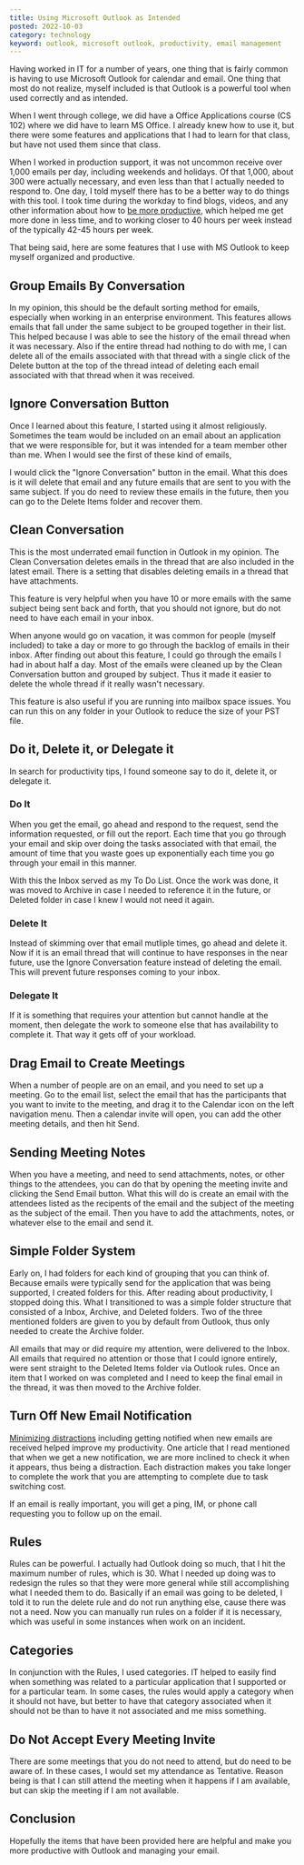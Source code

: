```yaml
---
title: Using Microsoft Outlook as Intended
posted: 2022-10-03
category: technology
keyword: outlook, microsoft outlook, productivity, email management
---
```


Having worked in IT for a number of years, one thing that is fairly common is having to use 
Microsoft Outlook for calendar and email. One thing that most do not realize, myself included
is that Outlook is a powerful tool when used correctly and as intended. 

When I went through college, we did have a Office Applications course (CS 102) where we did have 
to learn MS Office. I already knew how to use it, but there were some features and applications 
that I had to learn for that class, but have not used them since that class.

When I worked in production support, it was not uncommon receive over 1,000 emails per day, 
including weekends and holidays.
Of that 1,000, about 300 were actually necessary, and even less than that I actually needed 
to respond to. 
One day, I told myself there has to be a better way to do things with this tool. I took time 
during the workday to find blogs, videos, and any other information about how to 
[be more productive](/technology/2020.01.10-7-lessons-from-production-support), which 
helped me get more done in less time, and to working closer to 40 hours per week instead of 
the typically 42-45 hours per week.

That being said, here are some features that I use with MS Outlook to keep myself organized 
and productive. 

## Group Emails By Conversation

In my opinion, this should be the default sorting method for emails, especially when working 
in an enterprise environment. This features allows emails that fall under the same subject
to be grouped together in their list. This helped because I was able to see the history 
of the email thread when it was necessary. Also if the entire thread had nothing to do with 
me, I can delete all of the emails associated with that thread with a single click of the 
Delete button at the top of the thread intead of deleting each email associated with that 
thread when it was received. 

## Ignore Conversation Button

Once I learned about this feature, I started using it almost religiously. Sometimes the team 
would be included on an email about an application that we were responsible for, but it was
intended for a team member other than me. When I would see the first of these kind of emails, 

I would click the "Ignore Conversation" button in the email. What this does is it will 
delete that email and any future emails that are sent to you with the same subject. If you 
do need to review these emails in the future, then you can go to the Delete Items folder
and recover them.

## Clean Conversation

This is the most underrated email function in Outlook in my opinion. The Clean Conversation 
deletes emails in the thread that are also included in the latest email. There is a setting 
that disables deleting emails in a thread that have attachments.

This feature is very helpful when you have 10 or more emails with the same subject being 
sent back and forth, that you should not ignore, but do not need to have each email 
in your inbox. 

When anyone would go on vacation, it was common for people (myself included) to take a day
or more to go through the backlog of emails in their inbox. After finding out about this 
feature, I could go through the emails I had in about half a day. Most of the emails 
were cleaned up by the Clean Conversation button and grouped by subject. Thus it made 
it easier to delete the whole thread if it really wasn't necessary.

This feature is also useful if you are running into mailbox space issues. You can run this 
on any folder in your Outlook to reduce the size of your PST file.

## Do it, Delete it, or Delegate it

In search for productivity tips, I found someone say to do it, delete it, or delegate it. 

### Do It

When you get the email, go ahead and respond to the request, send the information requested, 
or fill out the report. Each time that you go through your email and skip over doing the 
tasks associated with that email, the amount of time that you waste goes up exponentially each 
time you go through your email in this manner.

With this the Inbox served as my To Do List. Once the work was done, it was moved to Archive 
in case I needed to reference it in the future, or Deleted folder in case I knew I would not 
need it again.

### Delete It

Instead of skimming over that email mutliple times, go ahead and delete it. Now if it is an
email thread that will continue to have responses in the near future, use the Ignore 
Conversation feature instead of deleting the email. This will prevent future responses 
coming to your inbox.

### Delegate It

If it is something that requires your attention but cannot handle at the moment, then delegate
the work to someone else that has availability to complete it. That way it gets off of 
your workload.

## Drag Email to Create Meetings

When a number of people are on an email, and you need to set up a meeting. Go to the email list, 
select the email that has the participants that you want to invite to the meeting, and drag 
it to the Calendar icon on the left navigation menu. Then a calendar invite will open, 
you can add the other meeting details, and then hit Send.

## Sending Meeting Notes

When you have a meeting, and need to send attachments, notes, or other things to the attendees, 
you can do that by opening the meeting invite and clicking  the Send Email button. 
What this will do is create an email with the attendees listed as the recipents of the email
and the subject of the meeting as the subject of the email.  Then you have to add the attachments, 
notes, or whatever else to the email and send it.

## Simple Folder System

Early on, I had folders for each kind of grouping that you can think of. Because emails were 
typically send for the application that was being supported, I created folders for this. After 
reading about productivity, I stopped doing this. What I transitioned to was a simple folder 
structure that consisted of a Inbox, Archive, and Deleted folders. Two of the three mentioned folders
are given to you by default from Outlook, thus only needed to create the Archive folder.

All emails that may or did require my attention, were delivered to the Inbox. All emails that 
required no attention or those that I could ignore entirely, were sent straight to the Deleted Items 
folder via Outlook rules. Once an item that I worked on was completed and I need to keep the final 
email in the thread, it was then moved to the Archive folder.

## Turn Off New Email Notification

[Minimizing distractions](/technology/2020.01.10-7-lessons-from-production-support/#7-minimize-distractions)
including getting notified when new emails are received helped improve my productivity. One article 
that I read mentioned that when we get a new notification, we are more inclined to check it 
when it appears, thus being a distraction. Each distraction makes you take longer to complete the work that
you are attempting to complete due to task switching cost.

If an email is really important, you will get a ping, IM, or phone call requesting you to follow 
up on the email.

## Rules

Rules can be powerful. I actually had Outlook doing so much, that I hit the maximum number of rules, which 
is 30. What I needed up doing was to redesign the rules so that they were more general while still 
accomplishing what I needed them to do. Basically if an email was going to be deleted, I told it 
to run the delete rule and do not run anything else, cause there was not a need. Now you can manually 
run rules on a folder if it is necessary, which was useful in some instances when work on an incident. 

## Categories

In conjunction with the Rules, I used categories. IT helped to easily find when something was related 
to a particular application that I supported or for a particular team. In some cases, the rules 
would apply a category when it should not have, but better to have that category associated 
when it should not be than to have it not associated and me miss something. 

## Do Not Accept Every Meeting Invite

There are some meetings that you do not need to attend, but do need to be aware of. In these cases, 
I would set my attendance as Tentative. Reason being is that I can still attend the meeting when 
it happens if I am available, but can skip the meeting if I am not available. 

## Conclusion 

Hopefully the items that have been provided here are helpful and make you more productive with Outlook 
and managing your email.

